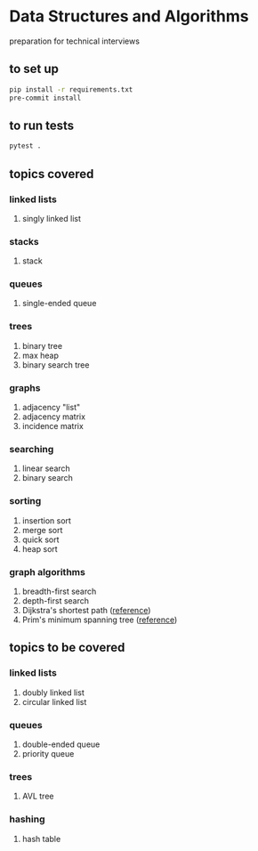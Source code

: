 # Data Structures and Algorithms

preparation for technical interviews

## to set up

```bash
pip install -r requirements.txt
pre-commit install
```

## to run tests

```bash
pytest .
```

## topics covered

### linked lists

1. singly linked list

### stacks

1. stack

### queues

1. single-ended queue

### trees

1. binary tree
2. max heap
3. binary search tree

### graphs

1. adjacency "list"
2. adjacency matrix
3. incidence matrix

### searching

1. linear search
2. binary search

### sorting

1. insertion sort
2. merge sort
3. quick sort
4. heap sort

### graph algorithms

1. breadth-first search
2. depth-first search
3. Dijkstra's shortest path ([reference](https://www.101computing.net/dijkstras-shortest-path-algorithm/))
4. Prim's minimum spanning tree ([reference](https://coderbyte.com/algorithm/find-minimum-spanning-tree-using-prims-algorithm))

## topics to be covered

### linked lists

1. doubly linked list
2. circular linked list

### queues

1. double-ended queue
2. priority queue

### trees

1. AVL tree

### hashing

1. hash table
